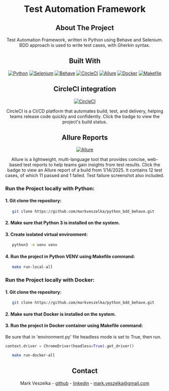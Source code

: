 <!-- PROJECT SHIELDS -->

<!-- PROJECT LOGO -->
<br />
<div style="text-align: center;">
  <a href="https://github.com/markveszelka/python_bdd_behave">
  </a>

<h1 style="text-align: center;">Test Automation Framework</h1>

## About The Project

Test Automation Framework, written in Python using Behave and Selenium.
BDD approach is used to write test cases, with Gherkin syntax.

## Built With

[![Python][Python]][Python-url]
[![Selenium][Selenium]][Selenium-url]
[![Behave][Behave]][Behave-url]
[![CircleCI][CircleCI]][CircleCI-url]
[![Allure][Allure]][Allure-url]
[![Docker][Docker]][Docker-url]
[![Makefile][Makefile]][Makefile-url]

## CircleCI integration

[![CircleCI][CircleCI]][CircleCI-mark-veszelka-url]

CircleCI is a CI/CD platform that automates build, test, and delivery,
helping teams release code quickly and confidently.
Click the badge to view the project's build status.

## Allure Reports

[![Allure][Allure]][Allure-Report-url]

Allure is a lightweight, multi-language tool that provides concise,
web-based test reports to help teams gain insights from test results.
Click the badge to view an Allure report of a build from 1/14/2025.
It contains 12 test cases, of which 11 passed and 1 failed.
Test failure screenshot also included.

</div>

### Run the Project locally with Python:

#### 1. Git clone the repository:

```sh
   git clone https://github.com/markveszelka/python_bdd_behave.git
```

#### 2. Make sure that Python 3 is installed on the system.

#### 3. Create isolated virtual environment:

```sh
   python3 -m venv venv
   ```

#### 4. Run the project in Python VENV using Makefile command:

```sh
   make run-local-all
```

### Run the Project locally with Docker:

#### 1. Git clone the repository:

```sh
   git clone https://github.com/markveszelka/python_bdd_behave.git
```

#### 2. Make sure that Docker is installed on the system.

#### 3. Run the project in Docker container using Makefile command: 
Be sure that in 'environment.py' file headless mode is set to True, then run. 
```python
context.driver = ChromeDriver(headless=True).get_driver()
```

```sh
   make run-docker-all
```

<!-- CONTACT -->
<div style="text-align: center;">

## Contact

Mark Veszelka - [github](https://github.com/markveszelka) - [linkedin](https://www.linkedin.com/in/mark-veszelka/) -
mark.veszelka@gmail.com

<!-- MARKDOWN LINKS & IMAGES -->
<!-- https://www.markdownguide.org/basic-syntax/#reference-style-links -->

<!-- STACKS -->
</div>

[Python]: https://img.shields.io/badge/python-3670A0?style=for-the-badge&logo=python&logoColor=ffdd54

[Python-url]: https://www.python.org/

[Selenium]: https://img.shields.io/badge/-selenium-%43B02A?style=for-the-badge&logo=selenium&logoColor=white

[Selenium-url]: https://www.selenium.dev

[Behave]: https://img.shields.io/badge/Behave-802045?style=for-the-badge&logo=python&logoColor=white

[Behave-url]: https://behave.readthedocs.io/en/latest/

[CircleCI]: https://img.shields.io/badge/CircleCI-1d3b55?style=for-the-badge&logo=circleci&logoColor=white

[CircleCI-url]: https://circleci.com/

[CircleCI-mark-veszelka-url]: https://app.circleci.com/pipelines/circleci/VQR2HzuTNfT3idLNVd6ApW/Gmzun7qFdS9iBpxdZA28Yb

[Allure]: https://img.shields.io/badge/Allure-ff5000?style=for-the-badge&logo=allure&logoColor=white

[Allure-url]: https://allurereport.org/

[Allure-Report-url]: https://output.circle-artifacts.com/output/job/1bed4c4a-a075-4ead-8d5d-e0da5fe08d3e/artifacts/0/allure-report/index.html

[Docker]: https://img.shields.io/badge/docker-2496ED?style=for-the-badge&logo=docker&logoColor=white&labelColor=1D63ED&color=1D63ED

[Docker-url]: https://www.docker.com/

[Makefile]: https://img.shields.io/badge/Makefile-ff5000?style=for-the-badge&logo=make&logoColor=white

[Makefile-url]: https://www.gnu.org/software/make/manual/make.html

```

```



